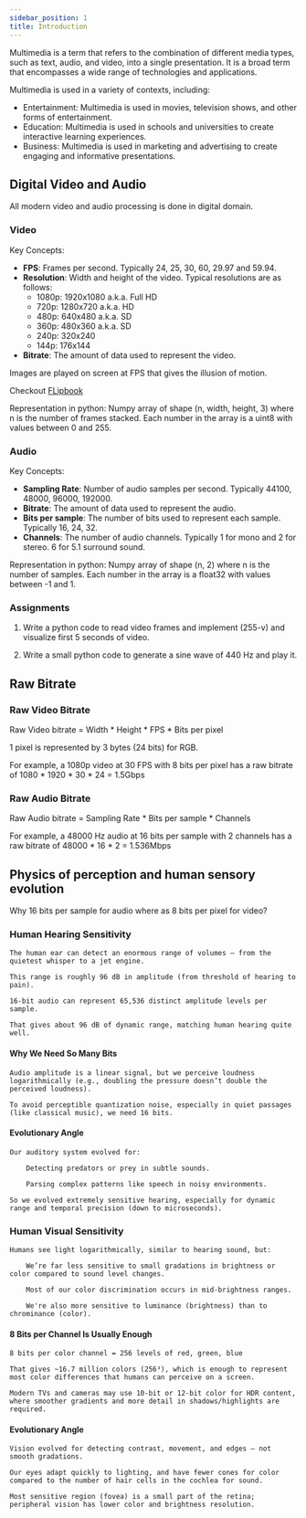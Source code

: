 ```yaml
---
sidebar_position: 1
title: Introduction
---
```


Multimedia is a term that refers to the combination of different media types, such as text, audio, and video, into a single presentation. It is a broad term that encompasses a wide range of technologies and applications.

Multimedia is used in a variety of contexts, including:

- Entertainment: Multimedia is used in movies, television shows, and other forms of entertainment.
- Education: Multimedia is used in schools and universities to create interactive learning experiences.
- Business: Multimedia is used in marketing and advertising to create engaging and informative presentations.

## Digital Video and Audio

All modern video and audio processing is done in digital domain.

### Video

Key Concepts:

- **FPS**: Frames per second. Typically 24, 25, 30, 60, 29.97 and 59.94.
- **Resolution**: Width and height of the video. Typical resolutions are as follows:
  - 1080p: 1920x1080 a.k.a. Full HD
  - 720p: 1280x720 a.k.a. HD
  - 480p: 640x480 a.k.a. SD
  - 360p: 480x360 a.k.a. SD
  - 240p: 320x240
  - 144p: 176x144
- **Bitrate**: The amount of data used to represent the video.

Images are played on screen at FPS that gives the illusion of motion.

Checkout [FLipbook](https://www.youtube.com/watch?v=hio2CGVLihY)

Representation in python: Numpy array of shape (n, width, height, 3) where n is the number of frames stacked. Each number in the array is a 
uint8 with values between 0 and 255.

### Audio

Key Concepts:

- **Sampling Rate**: Number of audio samples per second. Typically 44100, 48000, 96000, 192000.
- **Bitrate**: The amount of data used to represent the audio.
- **Bits per sample**: The number of bits used to represent each sample. Typically 16, 24, 32.
- **Channels**: The number of audio channels. Typically 1 for mono and 2 for stereo. 6 for 5.1 surround sound.

Representation in python: Numpy array of shape (n, 2) where n is the number of samples. Each number in the array is a float32 with values between -1 and 1.

### Assignments

1. Write a python code to read video frames and implement (255-v) and visualize first 5 seconds of video.

2. Write a small python code to generate a sine wave of 440 Hz and play it.


## Raw Bitrate

### Raw Video Bitrate

Raw Video bitrate = Width * Height * FPS * Bits per pixel

1 pixel is represented by 3 bytes (24 bits) for RGB.

For example, a 1080p video at 30 FPS with 8 bits per pixel has a raw bitrate of 1080 * 1920 * 30 * 24 = 1.5Gbps

### Raw Audio Bitrate

Raw Audio bitrate = Sampling Rate * Bits per sample * Channels

For example, a 48000 Hz audio at 16 bits per sample with 2 channels has a raw bitrate of 48000 * 16 * 2 = 1.536Mbps


## Physics of perception and human sensory evolution

Why 16 bits per sample for audio where as 8 bits per pixel for video?

### Human Hearing Sensitivity

    The human ear can detect an enormous range of volumes — from the quietest whisper to a jet engine.

    This range is roughly 96 dB in amplitude (from threshold of hearing to pain).

    16-bit audio can represent 65,536 distinct amplitude levels per sample.

    That gives about 96 dB of dynamic range, matching human hearing quite well.

#### Why We Need So Many Bits

    Audio amplitude is a linear signal, but we perceive loudness logarithmically (e.g., doubling the pressure doesn’t double the perceived loudness).

    To avoid perceptible quantization noise, especially in quiet passages (like classical music), we need 16 bits.

#### Evolutionary Angle

    Our auditory system evolved for:

        Detecting predators or prey in subtle sounds.

        Parsing complex patterns like speech in noisy environments.

    So we evolved extremely sensitive hearing, especially for dynamic range and temporal precision (down to microseconds).


### Human Visual Sensitivity

    Humans see light logarithmically, similar to hearing sound, but:

        We’re far less sensitive to small gradations in brightness or color compared to sound level changes.

        Most of our color discrimination occurs in mid-brightness ranges.

        We're also more sensitive to luminance (brightness) than to chrominance (color).

#### 8 Bits per Channel Is Usually Enough

    8 bits per color channel = 256 levels of red, green, blue

    That gives ~16.7 million colors (256³), which is enough to represent most color differences that humans can perceive on a screen.

    Modern TVs and cameras may use 10-bit or 12-bit color for HDR content, where smoother gradients and more detail in shadows/highlights are required.

#### Evolutionary Angle

    Vision evolved for detecting contrast, movement, and edges — not smooth gradations.

    Our eyes adapt quickly to lighting, and have fewer cones for color compared to the number of hair cells in the cochlea for sound.

    Most sensitive region (fovea) is a small part of the retina; peripheral vision has lower color and brightness resolution.







